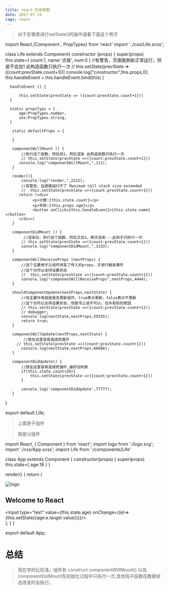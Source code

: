 ```yaml
---
title: react-生命周期
date: 2017-07-19
tags: react
---
```

> 对于在哪里进行setState()的操作请看下面这个例子

 <!-- more --> 

import React,{Component , PropTypes} from 'react'
import '../css/Life.scss';

class Life extends Component{
      constructor (props) {
          super(props)
          this.state={
              count:1,
              name:'点我',
              num:0
          }
          //有警告，页面能刷新正常运行，但是不会加1 此构造函数只执行一次
          // this.setState(prevState =>({count:prevState.count+1}))
          console.log("constructor",this.props,0);
          this.handleEvent = this.handleEvent.bind(this)
      }

      handleEvent () {
    
          this.setState(prevState => ({count:prevState.count+1}))
      }
    
      static propsTyps = {
          age:PropTypes.number,
          sex:PropTypes.string,
      }
    
       static defaultProps = {
    
       }
    
       componentWillMount () {
           //执行这个函数，然后加1，然后渲染 此构造函数只执行一次
           // this.setState(prevState =>({count:prevState.count+1}))
          console.log("componentWillMount,",111);
       }
    
       render(){
           console.log("render,",2222);
           //有警告，且直接运行不了 Maximum call stack size exceeded
           //  this.setState(prevState =>({count:prevState.count+1}))
          return (<div>
                <p>计数:{this.state.count}</p>
                <p>年龄:{this.props.age}</p>
                <button onClick={this.handleEvent}>{this.state.name}</button>
          </div>)
       }
    
       componentDidMount () {
            //渲染后，执行这个函数，然后又加1，再次渲染---此钩子只执行一次
           // this.setState(prevState =>({count:prevState.count+1}))
           console.log("componentDidMount,",3333);
       }
    
       componentWillReceiveProps (nextProps) {
           //这个主要用于父组件改变了传入的props，才进行触发事件
           //这个也可以支持设置状态
           //  this.setState(prevState =>({count:prevState.count+1}))
           console.log("componentWillReceiveProps",nextProps,4444);
       }
    
       shouldComponentUpdate(nextProps,nextState) {
           //他主要作用就是是否更新组件，true表示更新，false表示不更新
           //这个也可以支持设置状态，但是书上说不可以，也许有别的原因
           // this.setState(prevState =>({count:prevState.count+1}))
           // debugger;
           console.log(nextState,nextProps,55555);
           return true;
       }
    
       componentWillUpdate(nextProps,nextState) {
            //放在这里容易造成死循环
         // this.setState(prevState =>({count:prevState.count+1}))
           console.log(nextState,nextProps,66666);
       }
    
       componentDidUpdate() {
           //放在这里容易造成死循环,最好加判断
           if(this.state.count<20){
               this.setState(prevState =>({count:prevState.count+1}))
           }
    
           console.log('componentDidUpdate',77777);
       }

}

export default Life;

> 上面是子组件 

> 我是父组件

import React, { Component } from 'react';
import logo from './logo.svg';
import './css/App.scss';
import Life from './components/Life'

class App extends Component {
    constructor(props) {
        super(props)
        this.state={
            age:18
        }
    }


  render() {
    return (
      <div className="App">
        <div className="App-header">
          <img src={logo} className="App-logo" alt="logo" />
          <h2>Welcome to React</h2>
        </div>
        <div>
            <Life age={this.state.age} sex="男"/>
            <input type="text" value={this.state.age} onChange={(e)=>{this.setState({age:e.target.value})}}/>
        </div>
      </div>
    );
  }
}

export default App;

# 总结

> 现在学的比较浅，组件有 construct componentWillMount() 以及componentDidMount在初始化过程中只执行一次,其他钩子函数在数据状态改变时会执行。

> 